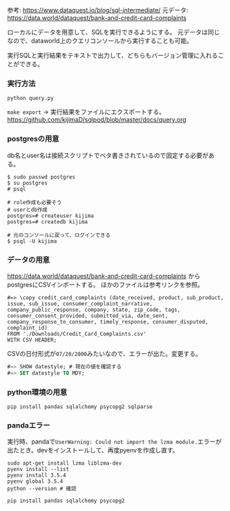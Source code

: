 参考: https://www.dataquest.io/blog/sql-intermediate/
元データ: https://data.world/dataquest/bank-and-credit-card-complaints

ローカルにデータを用意して、SQLを実行できるようにする。
元データは同じなので、dataworld上のクエリコンソールから実行することも可能。

実行SQLと実行結果をテキストで出力して、どちらもバージョン管理に入れることができる。

### 実行方法

`python query.py`

`make export` → 実行結果をファイルにエクスポートする。https://github.com/kijimaD/sqlpod/blob/master/docs/query.org

### postgresの用意
db名とuser名は接続スクリプトでベタ書きされているので固定する必要がある。

```shell
$ sudo passwd postgres
$ su postgres
# psql

# role作成も必要そう
# userとdb作成
postgres=# createuser kijima
postgres=# createdb kijima

# 元のコンソールに戻って、ログインできる
$ psql -U kijima
```
### データの用意

https://data.world/dataquest/bank-and-credit-card-complaints からpostgresにCSVインポートする。
ほかのファイルは参考リンクを参照。

```shell
#=> \copy credit_card_complaints (date_received, product, sub_product, issue, sub_issue, consumer_complaint_narrative, company_public_response, company, state, zip_code, tags, consumer_consent_provided, submitted_via, date_sent, company_response_to_consumer, timely_response, consumer_disputed, complaint_id)
FROM './Downloads/Credit_Card_Complaints.csv'
WITH CSV HEADER;
```

CSVの日付形式が`07/20/2000`みたいなので、エラーが出た。変更する。
```sql
#=> SHOW datestyle; # 現在の値を確認する
#=> SET datestyle TO MDY;
```

### python環境の用意

```shell
pip install pandas sqlalchemy psycopg2 sqlparse
```

### pandaエラー

実行時、pandaで`UserWarning: Could not import the lzma module.`エラーが出たとき。devをインストールして、再度pyenvを作成し直す。

```shell
sudo apt-get install lzma liblzma-dev
pyenv install --list
pyenv install 3.5.4
pyenv global 3.5.4
python --version # 確認

pip install pandas sqlalchemy psycopg2
```
